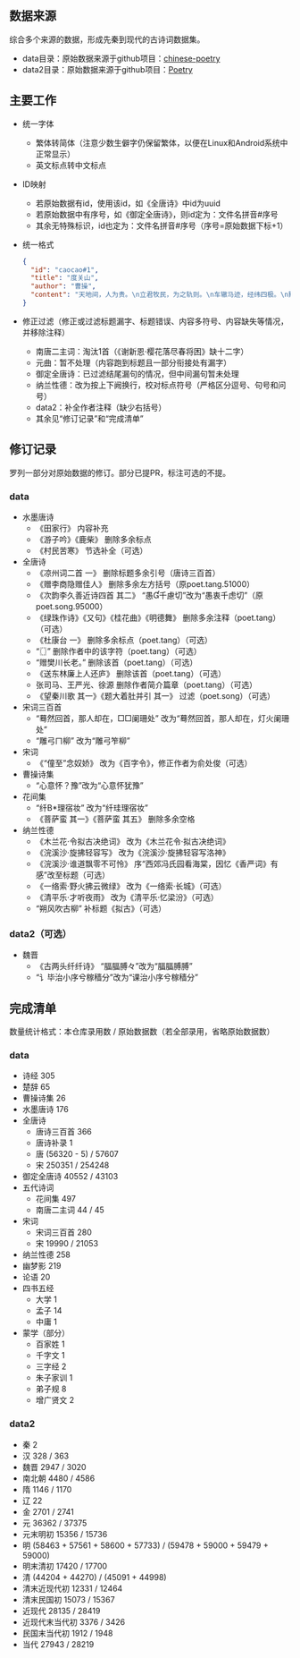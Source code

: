 ## 数据来源

综合多个来源的数据，形成先秦到现代的古诗词数据集。

- data目录：原始数据来源于github项目：[chinese-poetry](https://github.com/chinese-poetry/chinese-poetry)
- data2目录：原始数据来源于github项目：[Poetry](https://github.com/Werneror/Poetry)

## 主要工作

- 统一字体
    - 繁体转简体（注意少数生僻字仍保留繁体，以便在Linux和Android系统中正常显示）
    - 英文标点转中文标点

- ID映射
    - 若原始数据有id，使用该id，如《全唐诗》中id为uuid
    - 若原始数据中有序号，如《御定全唐诗》，则id定为：文件名拼音#序号
    - 其余无特殊标识，id也定为：文件名拼音#序号（序号=原始数据下标+1）

- 统一格式
  ```json
  {
    "id": "caocao#1",
    "title": "度关山",
    "author": "曹操",
    "content": "天地间，人为贵。\n立君牧民，为之轨则。\n车辙马迹，经纬四极。\n黜陟幽明，黎庶繁息。\n于铄贤圣，总统邦域。\n封建五爵，井田刑狱。\n有燔丹书，无普赦赎。\n皋陶甫侯，何有失职？\n嗟哉后世，改制易律。\n劳民为君，役赋其力。\n舜漆食器，畔者十国，\n不及唐尧，采椽不斫。\n世叹伯夷，欲以厉俗。\n侈恶之大，俭为共德。\n许由推让，岂有讼曲？\n兼爱尚同，疏者为戚。"
  }
  ```

- 修正过滤（修正或过滤标题漏字、标题错误、内容多符号、内容缺失等情况，并移除注释）
    - 南唐二主词：淘汰1首（《谢新恩·樱花落尽春将困》缺十二字）
    - 元曲：暂不处理（内容跑到标题且一部分衔接处有漏字）
    - 御定全唐诗：已过滤结尾漏句的情况，但中间漏句暂未处理
    - 纳兰性德：改为按上下阙换行，校对标点符号（严格区分逗号、句号和问号）
    - data2：补全作者注释（缺少右括号）
    - 其余见“修订记录”和“完成清单”

## 修订记录

罗列一部分对原始数据的修订。部分已提PR，标注可选的不提。

### data

- 水墨唐诗
    - 《田家行》 内容补充
    - 《游子吟》《鹿柴》 删除多余标点
    - 《村民苦寒》 节选补全（可选）
- 全唐诗
    - 《凉州词二首 一》 删除标题多余引号（唐诗三百首）
    - 《赠李商隐赠佳人》 删除多余左方括号（原poet.tang.51000）
    - 《次韵李久善近诗四首 其二》 “愚千慮切”改为“愚衷千虑切”（原poet.song.95000）
    - 《绿珠作诗》《又句》《桂花曲》《明德舞》 删除多余注释（poet.tang）（可选）
    - 《杜康台 一》 删除多余标点（poet.tang）（可选）
    - “〖〗” 删除作者中的该字符（poet.tang）（可选）
    - “赠樊川长老。” 删除该首（poet.tang）（可选）
    - 《送东林廉上人还庐》 删除该首（poet.tang）（可选）
    - 张司马、王严光、徐源 删除作者简介篇章（poet.tang）（可选）
    - 《望秦川歌 其一》《题大着肚并引 其一》 过滤（poet.song）（可选）
- 宋词三百首
    - “蓦然回首，那人却在，□□阑珊处” 改为“蓦然回首，那人却在，灯火阑珊处”
    - “雕弓ㄇ柳” 改为“雕弓笮柳”
- 宋词
    - 《“僮至”念奴娇》 改为《百字令》，修正作者为俞处俊（可选）
- 曹操诗集
    - “心意怀？豫”改为“心意怀犹豫”
- 花间集
    - “纤B*理宿妆” 改为“纤珪理宿妆”
    - 《菩萨蛮 其一》《菩萨蛮 其五》 删除多余空格
- 纳兰性德
    - 《木兰花·令拟古决绝词》 改为《木兰花令·拟古决绝词》
    - 《浣溪沙·旋拂轻容写》 改为《浣溪沙·旋拂轻容写洛神》
    - 《浣溪沙·谁道飘零不可怜》 序“西郊冯氏园看海棠，因忆《香严词》有感”改至标题（可选）
    - 《一络索·野火拂云微绿》 改为《一络索·长城》（可选）
    - 《清平乐·才听夜雨》 改为《清平乐·忆梁汾》（可选）
    - “朔风吹古柳” 补标题《拟古》（可选）

### data2（可选）

- 魏晋
    - 《古两头纤纤诗》 “腷腷膊々”改为“腷腷膊膊”
    - “讠毕治小序兮稼穑分”改为“课治小序兮稼穑分”

## 完成清单

数量统计格式：本仓库录用数 / 原始数据数（若全部录用，省略原始数据数）

### data

- 诗经 305
- 楚辞 65
- 曹操诗集 26
- 水墨唐诗 176
- 全唐诗
    - 唐诗三百首 366
    - 唐诗补录 1
    - 唐 (56320 - 5) / 57607
    - 宋 250351 / 254248
- 御定全唐诗 40552 / 43103
- 五代诗词
    - 花间集 497
    - 南唐二主词 44 / 45
- 宋词
    - 宋词三百首 280
    - 宋 19990 / 21053
- 纳兰性德 258
- 幽梦影 219
- 论语 20
- 四书五经
    - 大学 1
    - 孟子 14
    - 中庸 1
- 蒙学（部分）
    - 百家姓 1
    - 千字文 1
    - 三字经 2
    - 朱子家训 1
    - 弟子规 8
    - 增广贤文 2

### data2

- 秦 2
- 汉 328 / 363
- 魏晋 2947 / 3020
- 南北朝 4480 / 4586
- 隋 1146 / 1170
- 辽 22
- 金 2701 / 2741
- 元 36362 / 37375
- 元末明初 15356 / 15736
- 明 (58463 + 57561 + 58600 + 57733) / (59478 + 59000 + 59479 + 59000)
- 明末清初 17420 / 17700
- 清 (44204 + 44270) / (45091 + 44998)
- 清末近现代初 12331 / 12464
- 清末民国初 15073 / 15367
- 近现代 28135 / 28419
- 近现代末当代初 3376 / 3426
- 民国末当代初 1912 / 1948
- 当代 27943 / 28219